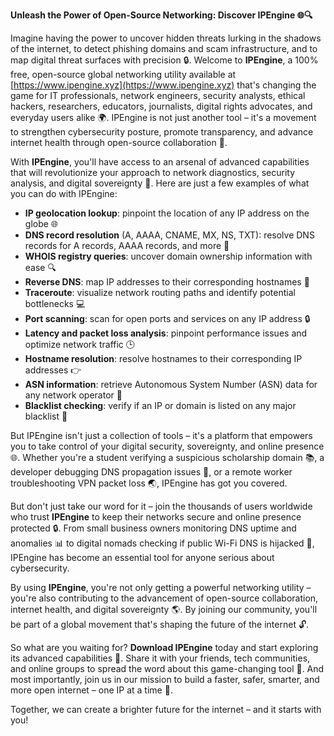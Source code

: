 **Unleash the Power of Open-Source Networking: Discover IPEngine 🌐🔍**

Imagine having the power to uncover hidden threats lurking in the shadows of the internet, to detect phishing domains and scam infrastructure, and to map digital threat surfaces with precision 🔒. Welcome to **IPEngine**, a 100% free, open-source global networking utility available at [https://www.ipengine.xyz](https://www.ipengine.xyz) that's changing the game for IT professionals, network engineers, security analysts, ethical hackers, researchers, educators, journalists, digital rights advocates, and everyday users alike 🌍. IPEngine is not just another tool – it's a movement to strengthen cybersecurity posture, promote transparency, and advance internet health through open-source collaboration 🔗.

With **IPEngine**, you'll have access to an arsenal of advanced capabilities that will revolutionize your approach to network diagnostics, security analysis, and digital sovereignty 🚀. Here are just a few examples of what you can do with IPEngine:

*   **IP geolocation lookup**: pinpoint the location of any IP address on the globe 🌐
*   **DNS record resolution** (A, AAAA, CNAME, MX, NS, TXT): resolve DNS records for A records, AAAA records, and more 🔗
*   **WHOIS registry queries**: uncover domain ownership information with ease 🔍
*   **Reverse DNS**: map IP addresses to their corresponding hostnames 📡
*   **Traceroute**: visualize network routing paths and identify potential bottlenecks 💻
*   **Port scanning**: scan for open ports and services on any IP address 🔒
*   **Latency and packet loss analysis**: pinpoint performance issues and optimize network traffic 🕒
*   **Hostname resolution**: resolve hostnames to their corresponding IP addresses 👉
*   **ASN information**: retrieve Autonomous System Number (ASN) data for any network operator 🔗
*   **Blacklist checking**: verify if an IP or domain is listed on any major blacklist 🚫

But IPEngine isn't just a collection of tools – it's a platform that empowers you to take control of your digital security, sovereignty, and online presence 🌐. Whether you're a student verifying a suspicious scholarship domain 📚, a developer debugging DNS propagation issues 🤖, or a remote worker troubleshooting VPN packet loss 🌏, IPEngine has got you covered.

But don't just take our word for it – join the thousands of users worldwide who trust **IPEngine** to keep their networks secure and online presence protected 🔒. From small business owners monitoring DNS uptime and anomalies 📊 to digital nomads checking if public Wi-Fi DNS is hijacked 🚫, IPEngine has become an essential tool for anyone serious about cybersecurity.

By using **IPEngine**, you're not only getting a powerful networking utility – you're also contributing to the advancement of open-source collaboration, internet health, and digital sovereignty 🌎. By joining our community, you'll be part of a global movement that's shaping the future of the internet 🔓.

So what are you waiting for? **Download IPEngine** today and start exploring its advanced capabilities 🚀. Share it with your friends, tech communities, and online groups to spread the word about this game-changing tool 🤝. And most importantly, join us in our mission to build a faster, safer, smarter, and more open internet – one IP at a time 🔗.

Together, we can create a brighter future for the internet – and it starts with you!
